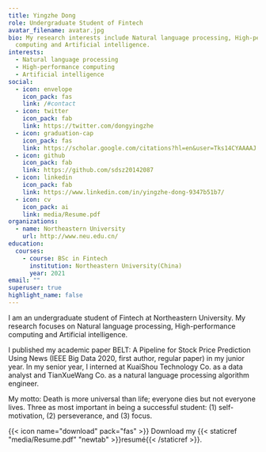```yaml
---
title: Yingzhe Dong
role: Undergraduate Student of Fintech
avatar_filename: avatar.jpg
bio: My research interests include Natural language processing, High-performance
  computing and Artificial intelligence.
interests:
  - Natural language processing
  - High-performance computing
  - Artificial intelligence
social:
  - icon: envelope
    icon_pack: fas
    link: /#contact
  - icon: twitter
    icon_pack: fab
    link: https://twitter.com/dongyingzhe
  - icon: graduation-cap
    icon_pack: fas
    link: https://scholar.google.com/citations?hl=en&user=Tks14CYAAAAJ
  - icon: github
    icon_pack: fab
    link: https://github.com/sdsz20142087
  - icon: linkedin
    icon_pack: fab
    link: https://www.linkedin.com/in/yingzhe-dong-9347b51b7/
  - icon: cv
    icon_pack: ai
    link: media/Resume.pdf
organizations:
  - name: Northeastern University
    url: http://www.neu.edu.cn/
education:
  courses:
    - course: BSc in Fintech
      institution: Northeastern University(China)
      year: 2021
email: ""
superuser: true
highlight_name: false
---
```

I am an undergraduate student of Fintech at Northeastern University. My research focuses on Natural language processing, High-performance computing and Artificial intelligence. 

I published my academic paper BELT: A Pipeline for Stock Price Prediction Using News (IEEE Big Data 2020, first author, regular paper) in my junior year.
In my senior year, I interned at KuaiShou Technology Co. as a data analyst and TianXueWang Co. as a natural language processing algorithm engineer.

My motto: Death is more universal than life; everyone dies but not everyone lives.
Three as most important in being a successful student: (1) self-motivation, (2) perseverance, and (3) focus.

{{< icon name="download" pack="fas" >}} Download my {{< staticref "media/Resume.pdf" "newtab" >}}resumé{{< /staticref >}}.